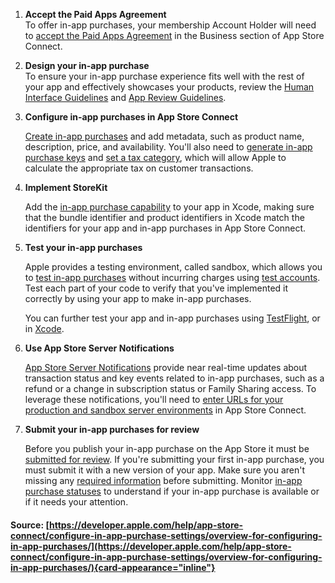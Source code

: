 1.  **Accept the Paid Apps Agreement**\
    To offer in-app purchases, your membership Account Holder will need
    to [accept the Paid Apps
    Agreement](https://developer.apple.com/help/app-store-connect/manage-agreements/sign-and-update-agreements)
    in the Business section of App Store Connect.

2.  **Design your in-app purchase**\
    To ensure your in-app purchase experience fits well with the rest of
    your app and effectively showcases your products, review the [Human
    Interface
    Guidelines](https://developer.apple.com/design/human-interface-guidelines/technologies/in-app-purchase)
    and [App Review
    Guidelines](https://developer.apple.com/app-store/review/guidelines/).

3.  **Configure in-app purchases in App Store Connect**

    [Create in-app
    purchases](https://developer.apple.com/help/app-store-connect/manage-consumable-and-non-consumable-in-app-purchases/create-in-app-purchases)
    and add metadata, such as product name, description, price, and
    availability. You'll also need to [generate in-app purchase
    keys](https://developer.apple.com/help/app-store-connect/configure-in-app-purchase-settings/generate-keys-for-in-app-purchases)
    and [set a tax
    category](https://developer.apple.com/help/app-store-connect/configure-in-app-purchase-settings/set-a-tax-category-for-in-app-purchases),
    which will allow Apple to calculate the appropriate tax on customer
    transactions.

4.  **Implement StoreKit**

    Add the [in-app purchase
    capability](https://developer.apple.com/documentation/xcode/adding-capabilities-to-your-app)
    to your app in Xcode, making sure that the bundle identifier and
    product identifiers in Xcode match the identifiers for your app and
    in-app purchases in App Store Connect.

5.  **Test your in-app purchases**

    Apple provides a testing environment, called sandbox, which allows
    you to [test in-app
    purchases](https://developer.apple.com/documentation/storekit/in-app_purchase/testing_at_all_stages_of_development_with_xcode_and_the_sandbox)
    without incurring charges using [test
    accounts](https://developer.apple.com/help/app-store-connect/test-in-app-purchases/create-a-sandbox-apple-account).
    Test each part of your code to verify that you've implemented it
    correctly by using your app to make in-app purchases.

    You can further test your app and in-app purchases using
    [TestFlight](https://developer.apple.com/help/app-store-connect/test-a-beta-version/testflight-overview),
    or in
    [Xcode](https://developer.apple.com/documentation/xcode/setting-up-storekit-testing-in-xcode).

6.  **Use App Store Server Notifications**

    [App Store Server
    Notifications](https://developer.apple.com/documentation/appstoreservernotifications)
    provide near real-time updates about transaction status and key
    events related to in-app purchases, such as a refund or a change in
    subscription status or Family Sharing access. To leverage these
    notifications, you'll need to [enter URLs for your production and
    sandbox server
    environments](https://developer.apple.com/help/app-store-connect/configure-in-app-purchase-settings/enter-server-urls-for-app-store-server-notifications)
    in App Store Connect.

7.  **Submit your in-app purchases for review**

    Before you publish your in-app purchase on the App Store it must be
    [submitted for
    review](https://developer.apple.com/help/app-store-connect/manage-submissions-to-app-review/submit-for-review).
    If you're submitting your first in-app purchase, you must submit it
    with a new version of your app. Make sure you aren\'t missing any
    [required
    information](https://developer.apple.com/help/app-store-connect/reference/required-localizable-and-editable-properties)
    before submitting. Monitor [in-app purchase
    statuses](https://developer.apple.com/help/app-store-connect/reference/in-app-purchase-statuses)
    to understand if your in-app purchase is available or if it needs
    your attention.

#### Source: [https://developer.apple.com/help/app-store-connect/configure-in-app-purchase-settings/overview-for-configuring-in-app-purchases/](https://developer.apple.com/help/app-store-connect/configure-in-app-purchase-settings/overview-for-configuring-in-app-purchases/){card-appearance="inline"}

